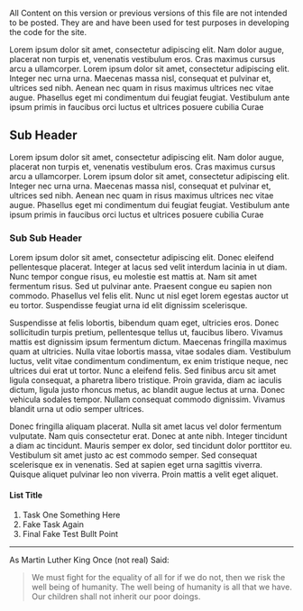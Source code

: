 All Content on this version or previous versions of this file are not intended to be posted. They are and have been used for test purposes in developing the code for the site.

Lorem ipsum dolor sit amet, consectetur adipiscing elit. Nam dolor augue, placerat non turpis et, venenatis vestibulum eros. Cras maximus cursus arcu a ullamcorper. Lorem ipsum dolor sit amet, consectetur adipiscing elit. Integer nec urna urna. Maecenas massa nisl, consequat et pulvinar et, ultrices sed nibh. Aenean nec quam in risus maximus ultrices nec vitae augue. Phasellus eget mi condimentum dui feugiat feugiat. Vestibulum ante ipsum primis in faucibus orci luctus et ultrices posuere cubilia Curae
## Sub Header
Lorem ipsum dolor sit amet, consectetur adipiscing elit. Nam dolor augue, placerat non turpis et, venenatis vestibulum eros. Cras maximus cursus arcu a ullamcorper. Lorem ipsum dolor sit amet, consectetur adipiscing elit. Integer nec urna urna. Maecenas massa nisl, consequat et pulvinar et, ultrices sed nibh. Aenean nec quam in risus maximus ultrices nec vitae augue. Phasellus eget mi condimentum dui feugiat feugiat. Vestibulum ante ipsum primis in faucibus orci luctus et ultrices posuere cubilia Curae
### Sub Sub Header
Lorem ipsum dolor sit amet, consectetur adipiscing elit. Donec eleifend pellentesque placerat. Integer at lacus sed velit interdum lacinia in ut diam. Nunc tempor congue risus, eu molestie est mattis at. Nam sit amet fermentum risus. Sed ut pulvinar ante. Praesent congue eu sapien non commodo. Phasellus vel felis elit. Nunc ut nisl eget lorem egestas auctor ut eu tortor. Suspendisse feugiat urna id elit dignissim scelerisque.

Suspendisse at felis lobortis, bibendum quam eget, ultricies eros. Donec sollicitudin turpis pretium, pellentesque tellus ut, faucibus libero. Vivamus mattis est dignissim ipsum fermentum dictum. Maecenas fringilla maximus quam at ultricies. Nulla vitae lobortis massa, vitae sodales diam. Vestibulum luctus, velit vitae condimentum condimentum, ex enim tristique neque, nec ultrices dui erat ut tortor. Nunc a eleifend felis. Sed finibus arcu sit amet ligula consequat, a pharetra libero tristique. Proin gravida, diam ac iaculis dictum, ligula justo rhoncus metus, ac blandit augue lectus at urna. Donec vehicula sodales tempor. Nullam consequat commodo dignissim. Vivamus blandit urna ut odio semper ultrices.

Donec fringilla aliquam placerat. Nulla sit amet lacus vel dolor fermentum vulputate. Nam quis consectetur erat. Donec at ante nibh. Integer tincidunt a diam ac tincidunt. Mauris semper ex dolor, sed tincidunt dolor porttitor eu. Vestibulum sit amet justo ac est commodo semper. Sed consequat scelerisque ex in venenatis. Sed at sapien eget urna sagittis viverra. Quisque aliquet pulvinar leo non viverra. Proin mattis a velit eget aliquet.

#### List Title
1. Task One Something Here
2. Fake Task Again
3. Final Fake Test Bullt Point
---

As Martin Luther King Once (not real) Said:
> We must fight for the equality of all for if we do not, then we risk the well being of humanity. The well being of humanity is all that we have. Our children shall not inherit our poor doings.
